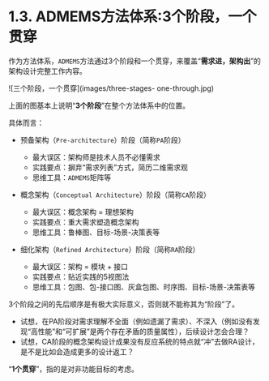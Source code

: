 # 1.3. ADMEMS方法体系:3个阶段，一个贯穿

作为方法体系，`ADMEMS`方法通过3个阶段和一个贯穿，来覆盖“**需求进，架构出**”的架构设计完整工作内容。

![三个阶段，一个贯穿](images/three-stages-
one-through.jpg)

上面的图基本上说明“**3个阶段**”在整个方法体系中的位置。

具体而言：

- 预备架构（`Pre-architecture`）阶段（简称`PA`阶段）
  - 最大误区：架构师是技术人员不必懂需求
  - 实践要点：摒弃“需求列表”方式，简历二维需求观
  - 思维工具：`ADMEMS`矩阵等

- 概念架构（`Conceptual Architecture`）阶段（简称`CA`阶段）
  - 最大误区：概念架构 = 理想架构
  - 实践要点：重大需求塑造概念架构
  - 思维工具：鲁棒图、目标-场景-决策表等

- 细化架构（`Refined Architecture`）阶段（简称`RA`阶段）
  - 最大误区：架构 = 模块 + 接口
  - 实践要点：贴近实践的5视图法
  - 思维工具：包图、包-接口图、灰盒包图、时序图、目标-场景-决策表等

3个阶段之间的先后顺序是有极大实际意义，否则就不能称其为“阶段”了。

- 试想，在PA阶段对需求理解不全面（例如遗漏了需求）、不深入（例如没有发现“高性能”和“可扩展”是两个存在矛盾的质量属性），后续设计怎会合理？
- 试想，CA阶段的概念架构设计成果没有反应系统的特点就“冲”去做RA设计，是不是比如会造成更多的设计返工？

“**1个贯穿**”，指的是对非功能目标的考虑。
